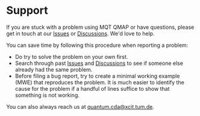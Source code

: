 # Support

If you are stuck with a problem using MQT QMAP or have questions, please get in touch at our [Issues](https://github.com/munich-quantum-toolkit/qmap/issues) or [Discussions](https://github.com/munich-quantum-toolkit/qmap/discussions). We'd love to help.

You can save time by following this procedure when reporting a problem:

- Do try to solve the problem on your own first.
- Search through past [Issues](https://github.com/munich-quantum-toolkit/qmap/issues) and [Discussions](https://github.com/munich-quantum-toolkit/qmap/discussions) to see if someone else already had the same problem.
- Before filing a bug report, try to create a minimal working example (MWE) that reproduces the problem. It is much easier to identify the cause for the problem if a handful of lines suffice to show that something is not working.

You can also always reach us at [quantum.cda@xcit.tum.de](mailto:quantum.cda@xcit.tum.de).
